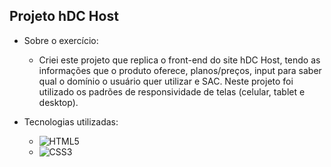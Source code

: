 ## Projeto hDC Host

- Sobre o exercício:
  - Criei este projeto que replica o front-end do site hDC Host, tendo as informações que o produto oferece, planos/preços, input para saber qual o domínio o usuário quer utilizar e SAC. Neste projeto foi utilizado os padrões de responsividade de telas (celular, tablet e desktop).

- Tecnologias utilizadas: <br>
  <ul>
    <li><img alt="HTML5" src="https://img.shields.io/badge/HTML5-E34F26?style=for-the-badge&logo=html5&logoColor=white"/></li>
    <li><img alt="CSS3" src="https://img.shields.io/badge/CSS3-1572B6?style=for-the-badge&logo=css3&logoColor=white"/></li>
  </ul>
